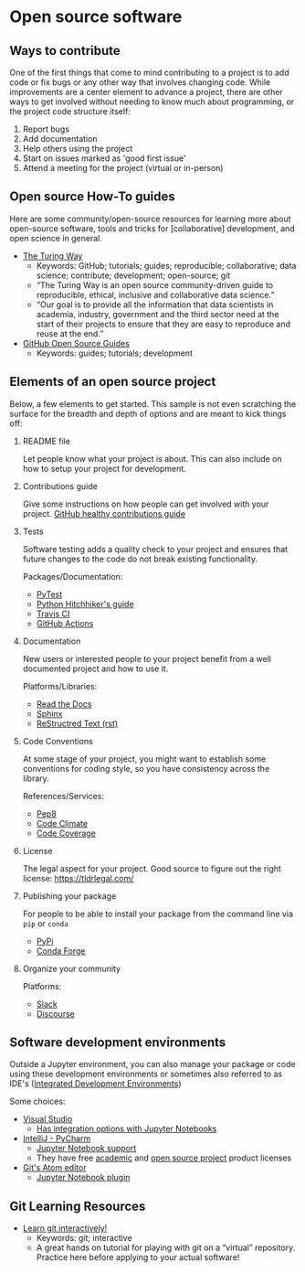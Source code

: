 # Open source software

## Ways to contribute
One of the first things that come to mind contributing to a project is to add code
or fix bugs or any other way that involves changing code. While improvements
are a center element to advance a project, there are other ways to get involved
without needing to know much about programming, or the project code structure
itself:

1. Report bugs
1. Add documentation
1. Help others using the project
1. Start on issues marked as 'good first issue'
1. Attend a meeting for the project (virtual or in-person)

## Open source How-To guides

Here are some community/open-source resources for learning more about
open-source software, tools and tricks for \[collaborative\] development,
and open science in general.

- [The Turing Way](https://the-turing-way.netlify.app/welcome.html)
   - Keywords: GitHub; tutorials; guides; reproducible; collaborative; data science; contribute; development; open-source; git
   - “The Turing Way is an open source community-driven guide to reproducible, ethical, inclusive and collaborative data science.”
   - “Our goal is to provide all the information that data scientists in academia, industry, government and the third sector need at the start of their projects to ensure that they are easy to reproduce and reuse at the end.”
- [GitHub Open Source Guides](https://opensource.guide/)
   - Keywords: guides; tutorials; development
    
## Elements of an open source project

Below, a few elements to get started. This sample is not even scratching the
surface for the breadth and depth of options and are meant to kick things off: 

1. README file
   
   Let people know what your project is about. This can also include on how to
   setup your project for development.

1. Contributions guide
   
   Give some instructions on how people can get involved with your project.
   [GitHub healthy contributions guide](https://docs.github.com/en/communities/setting-up-your-project-for-healthy-contributions)

1. Tests

   Software testing adds a quality check to your project and ensures that
   future changes to the code do not break existing functionality.
   
   Packages/Documentation:
   * [PyTest](https://docs.pytest.org/en/latest/)
   * [Python Hitchhiker's guide](https://docs.python-guide.org/writing/tests/)
   * [Travis CI](https://travis-ci.org/)
   * [GitHub Actions](https://github.com/features/actions)
   
1. Documentation

   New users or interested people to your project benefit from a well documented
   project and how to use it.
   
   Platforms/Libraries:
   * [Read the Docs](https://readthedocs.org)
   * [Sphinx](https://www.sphinx-doc.org/en/master/)
   * [ReStructred Text (rst)](https://docutils.sourceforge.io/rst.html)

1. Code Conventions

   At some stage of your project, you might want to establish some conventions
   for coding style, so you have consistency across the library.
   
   References/Services:
   * [Pep8](https://pep8.org/)
   * [Code Climate](https://codeclimate.com/quality/)
   * [Code Coverage](https://about.codecov.io/)
   
1. License

   The legal aspect for your project.
   Good source to figure out the right license: https://tldrlegal.com/

1. Publishing your package

   For people to be able to install your package from the command line via `pip`
   or `conda`
   * [PyPi](https://pypi.org/)
   * [Conda Forge](https://conda-forge.org)
   
1. Organize your community

   Platforms:
   * [Slack](https://slack.com/)
   * [Discourse](https://www.discourse.org/)

## Software development environments
   
   Outside a Jupyter environment, you can also manage your package or code using
   these development environments or sometimes also referred to as IDE's
   ([Integrated Development Environments](https://en.wikipedia.org/wiki/Integrated_development_environment))

   Some choices:
   * [Visual Studio](https://visualstudio.microsoft.com/)
     * [Has integration options with Jupyter Notebooks](https://code.visualstudio.com/docs/datascience/jupyter-notebooks)
   * [IntelliJ - PyCharm](https://www.jetbrains.com/pycharm/)
      * [Jupyter Notebook support](https://www.jetbrains.com/help/pycharm/jupyter-notebook-support.html)
      * They have free [academic](https://www.jetbrains.com/community/education/#students) and 
        [open source project](https://www.jetbrains.com/community/opensource/#support) product licenses
   * [Git's Atom editor](https://atom.io/)
      * [Jupyter Notebook plugin](https://atom.io/packages/jupyter-notebook)
    
## Git Learning Resources
- [Learn git interactively!](https://learngitbranching.js.org/)
   - Keywords: git; interactive
   - A great hands on tutorial for playing with git on a “virtual” repository. 
     Practice here before applying to your actual software!
